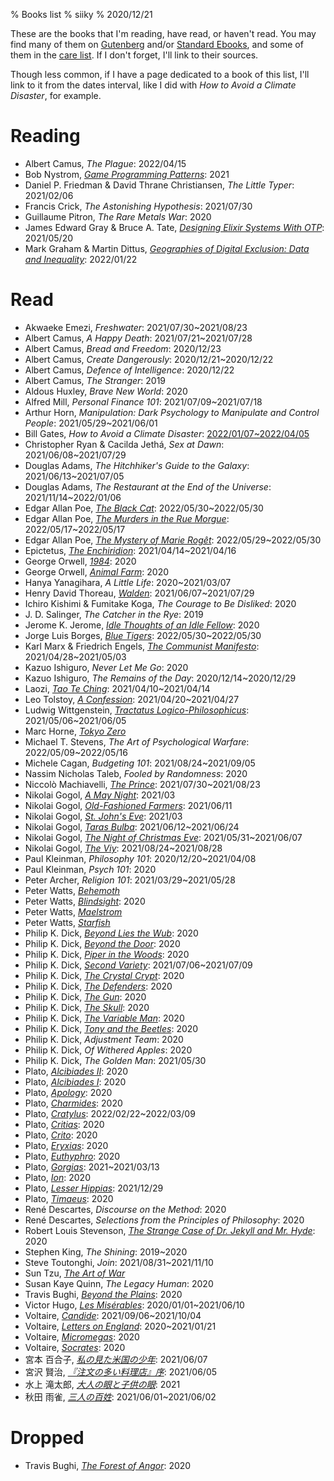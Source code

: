 % Books list
% siiky
% 2020/12/21

These are the books that I'm reading, have read, or haven't read. You may find
many of them on [Gutenberg] and/or [Standard Ebooks], and some of them in the
[care list](/care/list.html). If I don't forget, I'll link to their sources.

Though less common, if I have a page dedicated to a book of this list, I'll
link to it from the dates interval, like I did with _How to Avoid a Climate
Disaster_, for example.

# Reading

 * Albert Camus, _The Plague_: 2022/04/15
 * Bob Nystrom, [_Game Programming Patterns_]: 2021
 * Daniel P. Friedman & David Thrane Christiansen, _The Little Typer_: 2021/02/06
 * Francis Crick, _The Astonishing Hypothesis_: 2021/07/30
 * Guillaume Pitron, _The Rare Metals War_: 2020
 * James Edward Gray & Bruce A. Tate, [_Designing Elixir Systems With OTP_]: 2021/05/20
 * Mark Graham & Martin Dittus, [_Geographies of Digital Exclusion: Data and Inequality_]: 2022/01/22

# Read

 * Akwaeke Emezi, _Freshwater_: 2021/07/30~2021/08/23
 * Albert Camus, _A Happy Death_: 2021/07/21~2021/07/28
 * Albert Camus, _Bread and Freedom_: 2020/12/23
 * Albert Camus, _Create Dangerously_: 2020/12/21~2020/12/22
 * Albert Camus, _Defence of Intelligence_: 2020/12/22
 * Albert Camus, _The Stranger_: 2019
 * Aldous Huxley, _Brave New World_: 2020
 * Alfred Mill, _Personal Finance 101_: 2021/07/09~2021/07/18
 * Arthur Horn, _Manipulation: Dark Psychology to Manipulate and Control People_: 2021/05/29~2021/06/01
 * Bill Gates, _How to Avoid a Climate Disaster_: [2022/01/07~2022/04/05](bill_gates.how_to_avoid_a_climate_disaster.html)
 * Christopher Ryan & Cacilda Jethá, _Sex at Dawn_: 2021/06/08~2021/07/29
 * Douglas Adams, _The Hitchhiker's Guide to the Galaxy_: 2021/06/13~2021/07/05
 * Douglas Adams, _The Restaurant at the End of the Universe_: 2021/11/14~2022/01/06
 * Edgar Allan Poe, [_The Black Cat_][allan_poe-shorts]: 2022/05/30~2022/05/30
 * Edgar Allan Poe, [_The Murders in the Rue Morgue_][allan_poe-shorts]: 2022/05/17~2022/05/17
 * Edgar Allan Poe, [_The Mystery of Marie Rogêt_][allan_poe-shorts]: 2022/05/29~2022/05/30
 * Epictetus, [_The Enchiridion_]: 2021/04/14~2021/04/16
 * George Orwell, [_1984_]: 2020
 * George Orwell, [_Animal Farm_]: 2020
 * Hanya Yanagihara, _A Little Life_: 2020~2021/03/07
 * Henry David Thoreau, [_Walden_]: 2021/06/07~2021/07/29
 * Ichiro Kishimi & Fumitake Koga, _The Courage to Be Disliked_: 2020
 * J. D. Salinger, _The Catcher in the Rye_: 2019
 * Jerome K. Jerome, [_Idle Thoughts of an Idle Fellow_]: 2020
 * Jorge Luis Borges, [_Blue Tigers_]: 2022/05/30~2022/05/30
 * Karl Marx & Friedrich Engels, [_The Communist Manifesto_]: 2021/04/28~2021/05/03
 * Kazuo Ishiguro, _Never Let Me Go_: 2020
 * Kazuo Ishiguro, _The Remains of the Day_: 2020/12/14~2020/12/29
 * Laozi, [_Tao Te Ching_]: 2021/04/10~2021/04/14
 * Leo Tolstoy, [_A Confession_]: 2021/04/20~2021/04/27
 * Ludwig Wittgenstein, [_Tractatus Logico-Philosophicus_]: 2021/05/06~2021/06/05
 * Marc Horne, [_Tokyo Zero_]
 * Michael T. Stevens, _The Art of Psychological Warfare_: 2022/05/09~2022/05/16
 * Michele Cagan, _Budgeting 101_: 2021/08/24~2021/09/05
 * Nassim Nicholas Taleb, _Fooled by Randomness_: 2020
 * Niccolò Machiavelli, [_The Prince_]: 2021/07/30~2021/08/23
 * Nikolai Gogol, [_A May Night_][gogol-shorts]: 2021/03
 * Nikolai Gogol, [_Old-Fashioned Farmers_][gogol-shorts]: 2021/06/11
 * Nikolai Gogol, [_St. John's Eve_][gogol-shorts]: 2021/03
 * Nikolai Gogol, [_Taras Bulba_][gogol-shorts]: 2021/06/12~2021/06/24
 * Nikolai Gogol, [_The Night of Christmas Eve_][gogol-shorts]: 2021/05/31~2021/06/07
 * Nikolai Gogol, [_The Viy_][gogol-shorts]: 2021/08/24~2021/08/28
 * Paul Kleinman, _Philosophy 101_: 2020/12/20~2021/04/08
 * Paul Kleinman, _Psych 101_: 2020
 * Peter Archer, _Religion 101_: 2021/03/29~2021/05/28
 * Peter Watts, [_Behemoth_]
 * Peter Watts, [_Blindsight_]: 2020
 * Peter Watts, [_Maelstrom_]
 * Peter Watts, [_Starfish_]
 * Philip K. Dick, [_Beyond Lies the Wub_]: 2020
 * Philip K. Dick, [_Beyond the Door_]: 2020
 * Philip K. Dick, [_Piper in the Woods_]: 2020
 * Philip K. Dick, [_Second Variety_]: 2021/07/06~2021/07/09
 * Philip K. Dick, [_The Crystal Crypt_]: 2020
 * Philip K. Dick, [_The Defenders_]: 2020
 * Philip K. Dick, [_The Gun_]: 2020
 * Philip K. Dick, [_The Skull_]: 2020
 * Philip K. Dick, [_The Variable Man_]: 2020
 * Philip K. Dick, [_Tony and the Beetles_]: 2020
 * Philip K. Dick, _Adjustment Team_: 2020
 * Philip K. Dick, _Of Withered Apples_: 2020
 * Philip K. Dick, _The Golden Man_: 2021/05/30
 * Plato, [_Alcibiades II_]: 2020
 * Plato, [_Alcibiades I_]: 2020
 * Plato, [_Apology_]: 2020
 * Plato, [_Charmides_]: 2020
 * Plato, [_Cratylus_]: 2022/02/22~2022/03/09
 * Plato, [_Critias_]: 2020
 * Plato, [_Crito_]: 2020
 * Plato, [_Eryxias_]: 2020
 * Plato, [_Euthyphro_]: 2020
 * Plato, [_Gorgias_]: 2021~2021/03/13
 * Plato, [_Ion_]: 2020
 * Plato, [_Lesser Hippias_]: 2021/12/29
 * Plato, [_Timaeus_]: 2020
 * René Descartes, _Discourse on the Method_: 2020
 * René Descartes, _Selections from the Principles of Philosophy_: 2020
 * Robert Louis Stevenson, [_The Strange Case of Dr. Jekyll and Mr. Hyde_]: 2020
 * Stephen King, _The Shining_: 2019~2020
 * Steve Toutonghi, _Join_: 2021/08/31~2021/11/10
 * Sun Tzu, [_The Art of War_]
 * Susan Kaye Quinn, _The Legacy Human_: 2020
 * Travis Bughi, [_Beyond the Plains_]: 2020
 * Victor Hugo, [_Les Misérables_]: 2020/01/01~2021/06/10
 * Voltaire, [_Candide_]: 2021/09/06~2021/10/04
 * Voltaire, [_Letters on England_]: 2020~2021/01/21
 * Voltaire, [_Micromegas_]: 2020
 * Voltaire, [_Socrates_]: 2020
 * 宮本 百合子, [_私の見た米国の少年_]: 2021/06/07
 * 宮沢 賢治, [_『注文の多い料理店』序_]: 2021/06/05
 * 水上 滝太郎, [_大人の眼と子供の眼_]: 2021
 * 秋田 雨雀, [_三人の百姓_]: 2021/06/01~2021/06/02

# Dropped

 * Travis Bughi, [_The Forest of Angor_]: 2020

[Gutenberg]: https://www.gutenberg.org
[Standard Ebooks]: https://standardebooks.org
[_1984_]: https://gutenberg.net.au/plusfifty-n-z.html#orwell
[_A Confession_]: https://standardebooks.org/ebooks/leo-tolstoy/a-confession/aylmer-maude
[_Alcibiades II_]: https://www.gutenberg.org/ebooks/1677
[_Alcibiades I_]: https://www.gutenberg.org/ebooks/1676
[_Animal Farm_]: https://gutenberg.net.au/plusfifty-n-z.html#orwell
[_Apology_]: https://www.gutenberg.org/ebooks/1656
[_Behemoth_]: https://www.rifters.com/real/Behemoth.htm
[_Beyond Lies the Wub_]: https://standardebooks.org/ebooks/philip-k-dick/short-fiction
[_Beyond the Door_]: https://standardebooks.org/ebooks/philip-k-dick/short-fiction
[_Beyond the Plains_]: https://www.smashwords.com/books/view/234617
[_Blindsight_]: https://www.rifters.com/real/Blindsight.htm
[_Blue Tigers_]: https://www.independent.co.uk/arts-entertainment/short-story-blue-tigers-1194505.html
[_Candide_]: https://standardebooks.org/ebooks/voltaire/candide/the-modern-library
[_Charmides_]: https://www.gutenberg.org/ebooks/1580
[_Cratylus_]: https://www.gutenberg.org/ebooks/1616
[_Critias_]: https://www.gutenberg.org/ebooks/1571
[_Crito_]: https://www.gutenberg.org/ebooks/1657
[_Designing Elixir Systems With OTP_]: https://pragprog.com/titles/jgotp/designing-elixir-systems-with-otp
[_Eryxias_]: https://www.gutenberg.org/ebooks/1681
[_Euthyphro_]: https://www.gutenberg.org/ebooks/1642
[_Game Programming Patterns_]: https://gameprogrammingpatterns.com
[_Geographies of Digital Exclusion: Data and Inequality_]: /care/list.html
[_Gorgias_]: https://www.gutenberg.org/ebooks/1672
[_Idle Thoughts of an Idle Fellow_]: https://www.gutenberg.org/ebooks/849
[_Ion_]: https://www.gutenberg.org/ebooks/1635
[_Les Misérables_]: https://standardebooks.org/ebooks/victor-hugo/les-miserables/isabel-f-hapgood
[_Lesser Hippias_]: https://www.gutenberg.org/ebooks/1673
[_Letters on England_]: https://www.gutenberg.org/ebooks/2445
[_Maelstrom_]: https://rifters.com/real/MAELSTROM.htm
[_Micromegas_]: https://www.gutenberg.org/ebooks/30123
[_Piper in the Woods_]: https://standardebooks.org/ebooks/philip-k-dick/short-fiction
[_Second Variety_]: https://standardebooks.org/ebooks/philip-k-dick/short-fiction
[_Socrates_]: https://www.gutenberg.org/ebooks/4683
[_Starfish_]: https://www.rifters.com/real/STARFISH.htm
[_Tao Te Ching_]: https://standardebooks.org/ebooks/laozi/tao-te-ching/james-legge
[_The Art of War_]: https://standardebooks.org/ebooks/sun-tzu/the-art-of-war/lionel-giles
[_The Communist Manifesto_]: https://standardebooks.org/ebooks/karl-marx_friedrich-engels/the-communist-manifesto/samuel-moore
[_The Crystal Crypt_]: https://standardebooks.org/ebooks/philip-k-dick/short-fiction
[_The Defenders_]: https://standardebooks.org/ebooks/philip-k-dick/short-fiction
[_The Enchiridion_]: https://standardebooks.org/ebooks/epictetus/the-enchiridion/elizabeth-carter
[_The Forest of Angor_]: https://www.smashwords.com/books/view/273775
[_The Gun_]: https://standardebooks.org/ebooks/philip-k-dick/short-fiction
[_The Prince_]: https://standardebooks.org/ebooks/niccolo-machiavelli/the-prince/w-k-marriott
[_The Skull_]: https://standardebooks.org/ebooks/philip-k-dick/short-fiction
[_The Strange Case of Dr. Jekyll and Mr. Hyde_]: https://standardebooks.org/ebooks/robert-louis-stevenson/the-strange-case-of-dr-jekyll-and-mr-hyde
[_The Variable Man_]: https://standardebooks.org/ebooks/philip-k-dick/short-fiction
[_Timaeus_]: https://www.gutenberg.org/ebooks/1572
[_Tokyo Zero_]: https://www.feedbooks.com/userbook/3501/tokyo-zero
[_Tony and the Beetles_]: https://standardebooks.org/ebooks/philip-k-dick/short-fiction
[_Tractatus Logico-Philosophicus_]: https://standardebooks.org/ebooks/ludwig-wittgenstein/tractatus-logico-philosophicus/c-k-ogden
[_Walden_]: https://standardebooks.org/ebooks/henry-david-thoreau/walden
[_『注文の多い料理店』序_]: https://www.aozora.gr.jp/cards/000081/card43736.html
[_三人の百姓_]: https://www.aozora.gr.jp/cards/001584/card53182.html
[_大人の眼と子供の眼_]: https://www.aozora.gr.jp/cards/000800/card53186.html
[_私の見た米国の少年_]: https://www.aozora.gr.jp/cards/000311/card3693.html
[allan_poe-shorts]: https://standardebooks.org/ebooks/edgar-allan-poe/short-fiction
[gogol-shorts]: https://standardebooks.org/ebooks/nikolai-gogol/short-fiction/claud-field_isabel-f-hapgood_vizetelly-and-company_george-tolstoy
